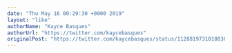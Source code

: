 ```yaml
---
date: "Thu May 16 00:29:30 +0000 2019"
layout: "like"
authorName: "Kayce Basques"
authorUrl: "https://twitter.com/kaycebasques"
originalPost: "https://twitter.com/kaycebasques/status/1128819731018838016"
---
```

